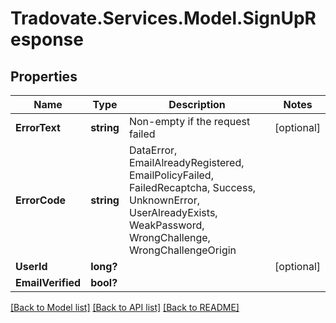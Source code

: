 # Tradovate.Services.Model.SignUpResponse
## Properties

Name | Type | Description | Notes
------------ | ------------- | ------------- | -------------
**ErrorText** | **string** | Non-empty if the request failed | [optional] 
**ErrorCode** | **string** | DataError, EmailAlreadyRegistered, EmailPolicyFailed, FailedRecaptcha, Success, UnknownError, UserAlreadyExists, WeakPassword, WrongChallenge, WrongChallengeOrigin | 
**UserId** | **long?** |  | [optional] 
**EmailVerified** | **bool?** |  | 

[[Back to Model list]](../README.md#documentation-for-models) [[Back to API list]](../README.md#documentation-for-api-endpoints) [[Back to README]](../README.md)

